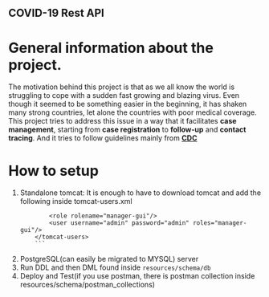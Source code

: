 COVID-19 Rest API
----
# General information about the project.
The motivation behind this project is that as we all know the world is struggling to cope with a sudden fast growing and blazing virus. Even though it seemed to be something easier in the beginning, it has shaken many strong countries, let alone the countries with poor medical coverage. This project tries to address this issue in a way that it facilitates **case management**, starting from **case registration** to **follow-up** and **contact tracing**. And it tries to follow guidelines mainly from **[CDC](https://www.cdc.gov/coronavirus/2019-ncov/php/reporting-pui.html)**

# How to setup
1. Standalone tomcat: It is enough to have to download tomcat and add the following inside tomcat-users.xml
	``` </tomcat-users> 
			<role rolename="manager-gui"/> 
			<user username="admin" password="admin" roles="manager-gui"/> 
		</tomcat-users>
		```
2. PostgreSQL(can easily be migrated to MYSQL) server
3. Run DDL and then DML found inside `resources/schema/db`
4. Deploy and Test(if you use postman, there is postman collection inside resources/schema/postman_collections)
